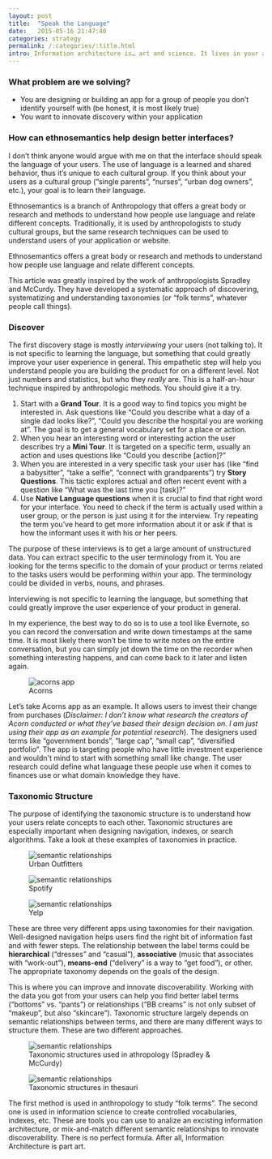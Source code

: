 ```yaml
---
layout: post
title:  "Speak the Language"
date:   2015-05-16 21:47:40
categories: strategy
permalink: /:categories/:title.html
intro: Information architecture is… art and science. It lives in your applications in the form of navigations, labels, metadata, search algorithms, everything that has words in it. I was inspired by the holistic approach of ethnosemantics and wanted to write an article about it.
---
```


### What problem are we solving?
-  You are designing or building an app for a group of people you don’t identify yourself with (be honest, it is most likely true)
-  You want to innovate discovery within your application

### How can ethnosemantics help design better interfaces?
I don’t think anyone would argue with me on that the interface should speak the language of your users. The use of language is a learned and shared behavior, thus it’s unique to each cultural group. If you think about your users as a cultural group (“single parents”, “nurses”, “urban dog owners”, etc.), your goal is to learn their language.

Ethnosemantics is a branch of Anthropology that offers a great body or research and methods to understand how people use language and relate different concepts. Traditionally, it is used by anthropologists to study cultural groups, but the same research techniques can be used to understand users of your application or website.

<p class="important">Ethnosemantics offers a great body or research and methods to understand how people use language and relate different concepts.</p>

This article was greatly inspired by the work of anthropologists Spradley and McCurdy. They have developed a systematic approach of discovering, systematizing and understanding taxonomies (or “folk terms”, whatever people call things).

### Discover
The first discovery stage is mostly _interviewing_ your users (not talking to). It is not specific to learning the language, but something that could greatly improve your user experience in general. This empathetic step will help you understand people you are building the product for on a different level. Not just numbers and statistics, but who they _really_ are. This is a half-an-hour technique inspired by anthropologic methods. You should give it a try.

1. Start with a **Grand Tour**. It is a good way to find topics you might be interested in. Ask questions like “Could you describe what a day of a single dad looks like?”, “Could you describe the hospital you are working at”. The goal is to get a general vocabulary set for a place or action.
2. When you hear an interesting word or interesting action the user describes try a **Mini Tour**. It is targeted on a specific term, usually an action and uses questions like “Could you describe [action]?”
3. When you are interested in a very specific task your user has (like “find a babysitter”, “take a selfie”, “connect with grandparents”) try **Story Questions**. This tactic explores actual and often recent event with a question like “What was the last time you [task]?”
4. Use **Native Language questions** when it is crucial to find that right word for your interface. You need to check if the term is actually used within a user group, or the person is just using it for the interview. Try repeating the term you’ve heard to get more information about it or ask if that is how the informant uses it with his or her peers.

The purpose of these interviews is to get a large amount of unstructured data. You can extract specific to the user terminology from it. You are looking for the terms specific to the domain of your product or terms related to the tasks users would be performing within your app. The terminology could be divided in verbs, nouns, and phrases.

<p class="important">Interviewing is not specific to learning the language, but something that could greatly improve the user experience of your product in general.</p>

In my experience, the best way to do so is to use a tool like Evernote, so you can record the conversation and write down timestamps at the same time. It is most likely there won’t be time to write notes on the entire conversation, but you can simply jot down the time on the recorder when something interesting happens, and can come back to it later and listen again.

<div class="figure-container">
<figure class="figure-2-centered">
  <img src="{{ '/assets/images/speak-the-language-acorns.jpg' | prepend: site.baseurl }}" alt="acorns app">
  <figcaption>Acorns</figcaption>
</figure>
</div>

Let’s take Acorns app as an example. It allows users to invest their change from purchases (_Disclaimer: I don’t know what research the creators of Acorn conducted or what they’ve based their design decision on. I am just using their app as an example for potential research_). The designers used terms like “government bonds”, “large cap”, “small cap”, “diversified portfolio”. The app is targeting people who have little investment experience and wouldn't mind to start with something small like change. The user research could define what language these people use when it comes to finances use or what domain knowledge they have.

### Taxonomic Structure
The purpose of identifying the taxonomic structure is to understand how your users relate concepts to each other. Taxonomic structures are especially important when designing navigation, indexes, or search algorithms. Take a look at these examples of taxonomies in practice.

<div class="figure-container">
<figure class="figure-3">
  <img src="{{ '/assets/images/speak-the-language-uo.jpg' | prepend: site.baseurl }}" alt="semantic relationships">
  <figcaption>Urban Outfitters</figcaption>
</figure>

<figure class="figure-3">
  <img src="{{ '/assets/images/speak-the-language-spotify.jpg' | prepend: site.baseurl }}" alt="semantic relationships">
  <figcaption>Spotify</figcaption>
</figure>
<figure class="figure-3">
  <img src="{{ '/assets/images/speak-the-language-yelp.jpg' | prepend: site.baseurl }}" alt="semantic relationships">
  <figcaption>Yelp</figcaption>
</figure>

</div>

These are three very different apps using taxonomies for their navigation. Well-designed navigation helps users find the right bit of information fast and with fewer steps. The relationship between the label terms could be **hierarchical** (“dresses” and “casual”), **associative** (music that associates with “work-out”), **means-end** (“delivery” is a way to “get food”), or other. The appropriate taxonomy depends on the goals of the design.

This is where you can improve and innovate discoverability. Working with the data you got from your users can help you find better label terms (“bottoms” vs. “pants”) or relationships (“BB creams” is not only subset of “makeup”, but also “skincare”). Taxonomic structure largely depends on semantic relationships between terms, and there are many different ways to structure them. These are two different approaches.

<figure>
  <img src="{{ '/assets/images/speak-the-language-1.png' | prepend: site.baseurl }}" alt="semantic relationships">
  <figcaption>Taxonomic structures used in athropology (Spradley &amp; McCurdy)</figcaption>
</figure>

<figure>
  <img src="{{ '/assets/images/speak-the-language-2.png' | prepend: site.baseurl }}" alt="semantic relationships">
  <figcaption>Taxonomic structures in thesauri</figcaption>
</figure>

 The first method is used in anthropology to study “folk terms”. The second one is used in information science to create controlled vocabularies, indexes, etc. These are tools you can use to analize an excisting information architecture, or mix-and-match different semantic relationships to innovate discoverability. There is no perfect formula. After all, Information Architecture is part art.

